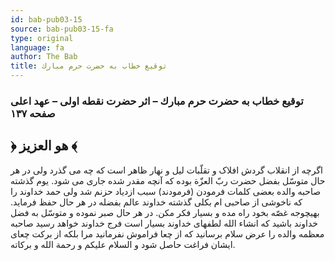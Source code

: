 ```yaml
---
id: bab-pub03-15
source: bab-pub03-15-fa
type: original
language: fa
author: The Bab
title: توقيع خطاب به حضرت حرم مبارك
---
```

### توقيع خطاب به حضرت حرم مبارك – اثر حضرت نقطه اولى – عهد اعلى صفحه ۱۳۷

## ﴿ هو العزیز ﴾

اگرچه از انقلاب گردش افلاک و تقلّبات لیل و نهار ظاهر است که چه می گذرد ولی در هر حال متوسّل بفضل حضرت ربّ العزّة بوده که آنچه مقدر شده جاری می شود. یوم گذشته صاحبه والده بعضی کلمات فرمودن (فرمودند) سبب ازدیاد حزنم شد ولی حمد خداوند را که ناخوشی از صاحبی ام بکلی گذشته خداوند عالم بفضله در هر حال حفظ فرماید. بهیچوجه غصّه بخود راه مده و بسیار فکر مکن. در هر حال صبر نموده و متوسّل به فضل خداوند باشید که انشاء الله لطفهای خداوند بسیار است فرج خداوند خواهد رسید صاحبه معظمه والده را عرض سلام برسانید که از چعا فراموش نفرمانید مرا بلکه از برکت چعای ایشان فراغت حاصل شود و السلام علیکم و رحمة الله و برکاته.